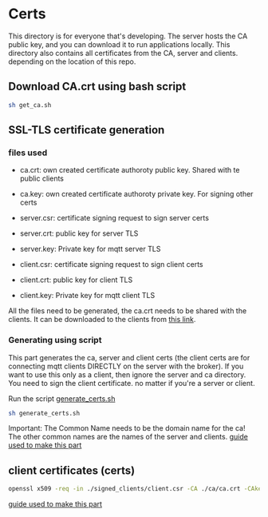 # Certs

This directory is for everyone that's developing.
The server hosts the CA public key, and you can download it to run applications locally.
This directory also contains all certificates from the CA, server and clients. depending on the location of this repo.

## Download CA.crt using bash script

```sh
sh get_ca.sh
```

## SSL-TLS certificate generation

### files used

- ca.crt: own created certificate authoroty public key. Shared with te public clients
- ca.key: own created certificate authoroty private key. For signing other certs

- server.csr: certificate signing request to sign server certs
- server.crt: public key for server TLS
- server.key: Private key for mqtt server TLS

- client.csr: certificate signing request to sign client certs
- client.crt: public key for client TLS
- client.key: Private key for mqtt client TLS

All the files need to be generated, the ca.crt needs to be shared with the clients.
It can be downloaded to the clients from [this link](https://lannootree.devbitapp.be/ca.crt).

### Generating using script

This part generates the ca, server and client certs (the client certs are for connecting mqtt clients DIRECTLY on the server with the broker).
If you want to use this only as a client, then ignore the server and ca directory.
You need to sign the client certificate. no matter if you're a server or client.

Run the script [generate_certs.sh](generate_certs.sh)

```bash
sh generate_certs.sh
```

Important: The Common Name needs to be the domain name for the ca! The other common names are the names of the server and clients.
[guide used to make this part](http://www.steves-internet-guide.com/mosquitto-tls/)

## client certificates (certs)

```bash
openssl x509 -req -in ./signed_clients/client.csr -CA ./ca/ca.crt -CAkey ./ca/ca.key -CAcreateserial -out ./signed_clients/client.crt -days 3650
```

[guide used to make this part](http://www.steves-internet-guide.com/creating-and-using-client-certificates-with-mqtt-and-mosquitto/)

